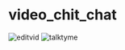 # video_chit_chat
![editvid](https://github.com/mayki21/video_chit_chat/assets/119392202/5bbdcf33-d8a8-44cc-8097-e54fd8c16841)             ![talktyme](https://github.com/mayki21/video_chit_chat/assets/119392202/25d49189-1c69-4008-a88c-78e0abd9679d)







